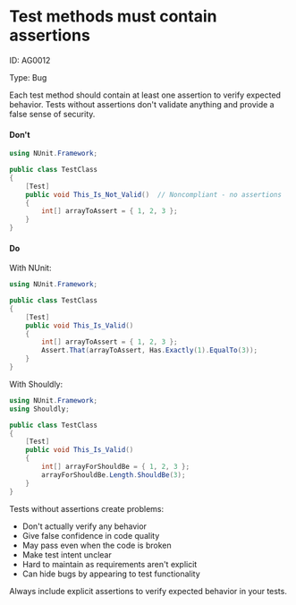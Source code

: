 ﻿# Test methods must contain assertions

ID: AG0012

Type: Bug

Each test method should contain at least one assertion to verify expected behavior. Tests without assertions don't validate anything and provide a false sense of security.

#### Don't

```csharp
using NUnit.Framework;

public class TestClass
{
    [Test]
    public void This_Is_Not_Valid()  // Noncompliant - no assertions
    {
        int[] arrayToAssert = { 1, 2, 3 };
    }
}
```

#### Do

With NUnit:

```csharp
using NUnit.Framework;

public class TestClass
{
    [Test]
    public void This_Is_Valid()
    {
        int[] arrayToAssert = { 1, 2, 3 };
        Assert.That(arrayToAssert, Has.Exactly(1).EqualTo(3));
    }
}
```

With Shouldly:

```csharp
using NUnit.Framework;
using Shouldly;

public class TestClass
{
    [Test]
    public void This_Is_Valid()
    {
        int[] arrayForShouldBe = { 1, 2, 3 };
        arrayForShouldBe.Length.ShouldBe(3);
    }
}
```

Tests without assertions create problems:

- Don't actually verify any behavior
- Give false confidence in code quality
- May pass even when the code is broken
- Make test intent unclear
- Hard to maintain as requirements aren't explicit
- Can hide bugs by appearing to test functionality

Always include explicit assertions to verify expected behavior in your tests.
